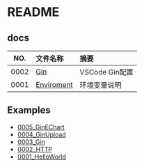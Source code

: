 # README

## docs

NO.|文件名称|摘要
:--:|:--|:--
0002| [Gin](docs/0002_Gin.md) | VSCode Gin配置
0001| [Enviroment](docs/0001_Enviroment.md) | 环境变量说明

## Examples

* [0005_GinEChart](src/0005_GinEChart)
* [0004_GinUpload](src/0004_GinUpload)
* [0003_Gin](src/0003_Gin)
* [0002_HTTP](src/0002_HTTP)
* [0001_HelloWorld](src/0001_HelloWorld)
